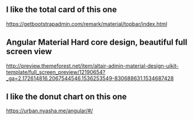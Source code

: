 ## I like the total card of this one
https://getbootstrapadmin.com/remark/material/topbar/index.html

## Angular Material Hard core design, beautiful full screen view
http://preview.themeforest.net/item/altair-admin-material-design-uikit-template/full_screen_preview/12190654?_ga=2.172614816.2067544546.1536253549-830688631.1534687428

## I like the donut chart on this one
https://urban.nyasha.me/angular/#/
